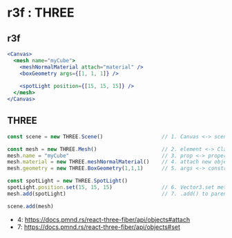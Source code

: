 r3f : THREE
===

r3f
---

```jsx
<Canvas>
  <mesh name="myCube">
    <meshNormalMaterial attach="material" />
    <boxGeometry args={[1, 1, 1]} />
	
    <spotLight position={[15, 15, 15]} />
  </mesh>
</Canvas>
```

THREE
---

```js
const scene = new THREE.Scene()                   // 1. Canvas <-> scene

const mesh = new THREE.Mesh()                     // 2. element <-> Class
mesh.name = "myCube"                              // 3. prop <-> property
mesh.material = new THREE.meshNormalMaterial()    // 4. attach new object instance to .material
mesh.geometry = new THREE.BoxGeometry(1,1,1)      // 5. args <-> constructor (and implicit `attach="geometry"`)

const spotLight = new THREE.SpotLight()
spotLight.position.set(15, 15, 15)                // 6. Vector3.set method
mesh.add(spotLight)                               // 7. .add() to parent (mesh)

scene.add(mesh)
```

- 4: https://docs.pmnd.rs/react-three-fiber/api/objects#attach
- 7: https://docs.pmnd.rs/react-three-fiber/api/objects#set
